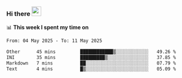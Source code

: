 ### Hi there <a href="https://www.gautamkrishnar.com/"><img src="https://media.giphy.com/media/hvRJCLFzcasrR4ia7z/giphy.gif" width="25px"></a>

📊 **This week I spent my time on**

<!--START_SECTION:waka-->

```txt
From: 04 May 2025 - To: 11 May 2025

Other      45 mins         ████████████▒░░░░░░░░░░░░   49.26 %
INI        35 mins         █████████▒░░░░░░░░░░░░░░░   37.85 %
Markdown   7 mins          ██░░░░░░░░░░░░░░░░░░░░░░░   07.79 %
Text       4 mins          █▒░░░░░░░░░░░░░░░░░░░░░░░   05.09 %
```

<!--END_SECTION:waka-->
